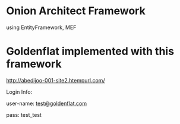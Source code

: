 # Onion Architect Framework
   using EntityFramework, MEF

# Goldenflat implemented with this framework
http://abedijoo-001-site2.htempurl.com/

Login Info: 

user-name: test@goldenflat.com

pass: test_test
